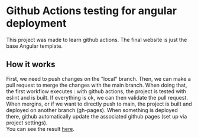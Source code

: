 
# Github Actions testing for angular deployment

This project was made to learn github actions. The final website is just the base Angular template.


## How it works

First, we need to push changes on the "local" branch. Then, we can make a pull request to merge the changes with the main branch. When doing that, the first workflow executes : with github actions, the project is tested with eslint and is built. If everything is ok, we can then validate the pull request. When mergins, or if we want to directly push to main, the project is built and deployed on another branch (gh-pages). When something is deployed there, github automatically update the associated github pages (set up via project settings). </br>
You can see the result [here](https://trappymadz.github.io/MadzAngularWebsiteDeploymentTest/).

